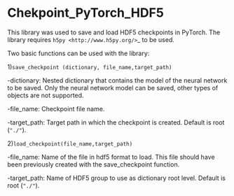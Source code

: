 # Chekpoint_PyTorch_HDF5

This library was used to save and load HDF5 checkpoints in PyTorch.  The library requires `h5py <http://www.h5py.org/>`_ to be used.

Two basic functions can be used with the library: 

1)``save_checkpoint (dictionary, file_name,target_path)``

-dictionary:  Nested dictionary that contains the model of the neural network to be saved. Only the neural network model can be saved, other types of objects are not supported.

-file_name: Checkpoint file name. 

-target_path: Target path in which the checkpoint is created.  Default is root (`` "./" ``).

2)``load_checkpoint(file_name,target_path)`` 

-file_name: Name of the file in hdf5 format to load. This file should have been previously created with the save_checkpoint function.

-target_path: Name of HDF5 group to use as dictionary root level. Default is root (`` "./" ``).
